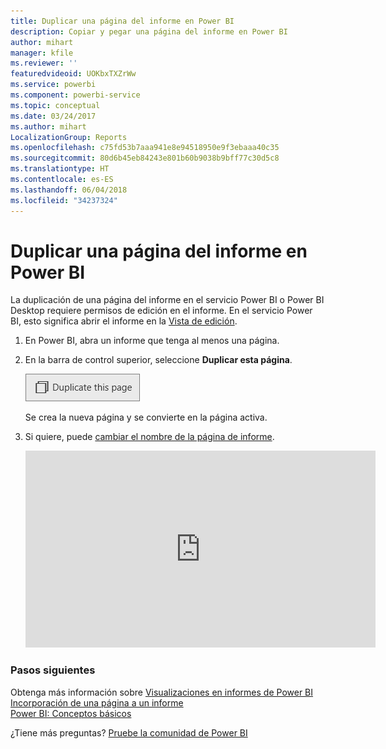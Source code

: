 ```yaml
---
title: Duplicar una página del informe en Power BI
description: Copiar y pegar una página del informe en Power BI
author: mihart
manager: kfile
ms.reviewer: ''
featuredvideoid: UOKbxTXZrWw
ms.service: powerbi
ms.component: powerbi-service
ms.topic: conceptual
ms.date: 03/24/2017
ms.author: mihart
LocalizationGroup: Reports
ms.openlocfilehash: c75fd53b7aaa941e8e94518950e9f3ebaaa40c35
ms.sourcegitcommit: 80d6b45eb84243e801b60b9038b9bff77c30d5c8
ms.translationtype: HT
ms.contentlocale: es-ES
ms.lasthandoff: 06/04/2018
ms.locfileid: "34237324"
---
```

# <a name="duplicate-a-report-page-in-power-bi"></a>Duplicar una página del informe en Power BI
La duplicación de una página del informe en el servicio Power BI o Power BI Desktop requiere permisos de edición en el informe. En el servicio Power BI, esto significa abrir el informe en la [Vista de edición](service-reading-view-and-editing-view.md). 


1. En Power BI, abra un informe que tenga al menos una página. 

2. En la barra de control superior, seleccione **Duplicar esta página**.
   
   ![](media/power-bi-report-copy-paste-page/pbi_duplicate_new.png)
   
   Se crea la nueva página y se convierte en la página activa.
3. Si quiere, puede [cambiar el nombre de la página de informe](service-rename.md).
   
   <iframe width="560" height="315" src="https://www.youtube.com/embed/UOKbxTXZrWw?list=PL1N57mwBHtN0JFoKSR0n-tBkUJHeMP2cP" frameborder="0" allowfullscreen></iframe>

### <a name="next-steps"></a>Pasos siguientes
Obtenga más información sobre [Visualizaciones en informes de Power BI](power-bi-report-visualizations.md)    
[Incorporación de una página a un informe](power-bi-report-add-page.md)    
[Power BI: Conceptos básicos](service-basic-concepts.md)    

¿Tiene más preguntas? [Pruebe la comunidad de Power BI](http://community.powerbi.com/)

